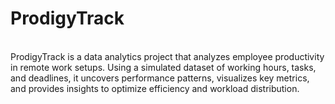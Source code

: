 # ProdigyTrack
<br>
ProdigyTrack is a data analytics project that analyzes employee productivity in remote work setups. Using a simulated dataset of working hours, tasks, and deadlines, it uncovers performance patterns, visualizes key metrics, and provides insights to optimize efficiency and workload distribution.
